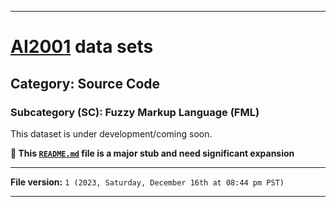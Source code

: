 
***

# [AI2001](https://github.com/seanpm2001/AI2001/) data sets

## Category: Source Code

### Subcategory (SC): Fuzzy Markup Language (FML)

This dataset is under development/coming soon.

**🌱️ This [`README.md`](/README.md) file is a major stub and need significant expansion**

***

**File version:** `1 (2023, Saturday, December 16th at 08:44 pm PST)`

***
